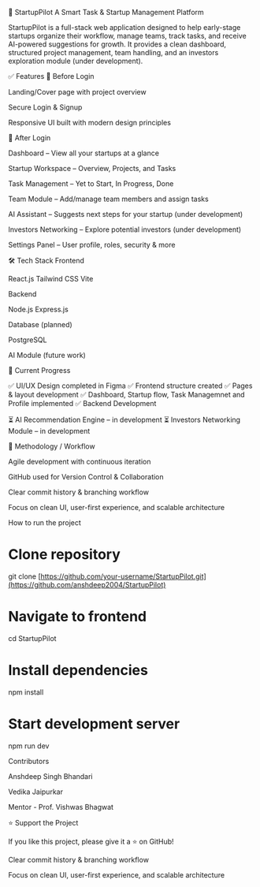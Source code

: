🚀 StartupPilot
A Smart Task & Startup Management Platform

StartupPilot is a full-stack web application designed to help early-stage startups organize their workflow, manage teams, track tasks, and receive AI-powered suggestions for growth.
It provides a clean dashboard, structured project management, team handling, and an investors exploration module (under development).

✅ Features
🔹 Before Login

Landing/Cover page with project overview

Secure Login & Signup

Responsive UI built with modern design principles


🔹 After Login

Dashboard – View all your startups at a glance

Startup Workspace – Overview, Projects, and Tasks

Task Management – Yet to Start, In Progress, Done

Team Module – Add/manage team members and assign tasks

AI Assistant – Suggests next steps for your startup (under development)

Investors Networking – Explore potential investors (under development)

Settings Panel – User profile, roles, security & more

🛠️ Tech Stack
Frontend

React.js
Tailwind CSS
Vite

Backend 

Node.js
Express.js

Database (planned)

PostgreSQL

AI Module (future work)


📌 Current Progress

✅ UI/UX Design completed in Figma
✅ Frontend structure created
✅ Pages & layout development 
✅ Dashboard, Startup flow, Task Managemnet and Profile implemented
✅ Backend Development

⏳ AI Recommendation Engine – in development
⏳ Investors Networking Module – in development

🧪 Methodology / Workflow

Agile development with continuous iteration

GitHub used for Version Control & Collaboration

Clear commit history & branching workflow

Focus on clean UI, user-first experience, and scalable architecture

How to run the project

# Clone repository
git clone [https://github.com/your-username/StartupPilot.git](https://github.com/anshdeep2004/StartupPilot)

# Navigate to frontend
cd StartupPilot

# Install dependencies
npm install

# Start development server
npm run dev


Contributors

Anshdeep Singh Bhandari 

Vedika Jaipurkar

Mentor - Prof. Vishwas Bhagwat

⭐ Support the Project

If you like this project, please give it a ⭐ on GitHub!

Clear commit history & branching workflow

Focus on clean UI, user-first experience, and scalable architecture
